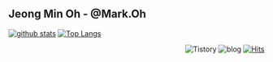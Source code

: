 ## Jeong Min Oh - @Mark.Oh

[![github stats](https://github-readme-stats.vercel.app/api?username=ggomi&show_icons=true&theme=solarized-light)](https://github.com/anuraghazra/github-readme-stats)
[![Top Langs](https://github-readme-stats.vercel.app/api/top-langs/?username=ggomi&layout=compact&theme=solarized-light&exclude_repo=ggomi.github.io)](https://github.com/anuraghazra/github-readme-stats)

<div>

<!-- ![commit-mon](http://15.164.170.96:5000/api/v1/commit-mon?username=ggomi) -->

</div>

<div align=right>

![Tistory](https://img.shields.io/badge/Tistory-black?style=flat-square&logo=Kakao&link=https://mark-oh.tistory.com) ![blog](https://img.shields.io/badge/Blog-black?style=flat-square&logo=github&link=https://ggomi.github.io) [![Hits](https://hits.seeyoufarm.com/api/count/incr/badge.svg?url=https%3A%2F%2Fgithub.com%2Fggomi%2Fhit-counter&count_bg=%2379C83D&title_bg=%23555555&icon=&icon_color=%23E7E7E7&title=hits&edge_flat=false)](https://hits.seeyoufarm.com)

</div>

